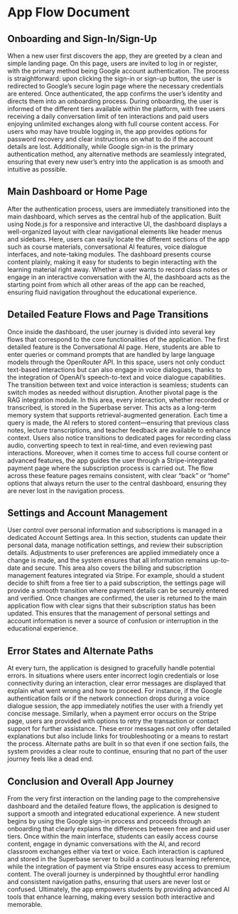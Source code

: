 # App Flow Document

## Onboarding and Sign-In/Sign-Up
When a new user first discovers the app, they are greeted by a clean and simple landing page. On this page, users are invited to log in or register, with the primary method being Google account authentication. The process is straightforward: upon clicking the sign-in or sign-up button, the user is redirected to Google’s secure login page where the necessary credentials are entered. Once authenticated, the app confirms the user’s identity and directs them into an onboarding process. During onboarding, the user is informed of the different tiers available within the platform, with free users receiving a daily conversation limit of ten interactions and paid users enjoying unlimited exchanges along with full course content access. For users who may have trouble logging in, the app provides options for password recovery and clear instructions on what to do if the account details are lost. Additionally, while Google sign-in is the primary authentication method, any alternative methods are seamlessly integrated, ensuring that every new user’s entry into the application is as smooth and intuitive as possible.

## Main Dashboard or Home Page
After the authentication process, users are immediately transitioned into the main dashboard, which serves as the central hub of the application. Built using Node.js for a responsive and interactive UI, the dashboard displays a well-organized layout with clear navigational elements like header menus and sidebars. Here, users can easily locate the different sections of the app such as course materials, conversational AI features, voice dialogue interfaces, and note-taking modules. The dashboard presents course content plainly, making it easy for students to begin interacting with the learning material right away. Whether a user wants to record class notes or engage in an interactive conversation with the AI, the dashboard acts as the starting point from which all other areas of the app can be reached, ensuring fluid navigation throughout the educational experience.

## Detailed Feature Flows and Page Transitions
Once inside the dashboard, the user journey is divided into several key flows that correspond to the core functionalities of the application. The first detailed feature is the Conversational AI page. Here, students are able to enter queries or command prompts that are handled by large language models through the OpenRouter API. In this space, users not only conduct text-based interactions but can also engage in voice dialogues, thanks to the integration of OpenAI’s speech-to-text and voice dialogue capabilities. The transition between text and voice interaction is seamless; students can switch modes as needed without disruption. Another pivotal page is the RAG integration module. In this area, every interaction, whether recorded or transcribed, is stored in the Superbase server. This acts as a long-term memory system that supports retrieval-augmented generation. Each time a query is made, the AI refers to stored content—ensuring that previous class notes, lecture transcriptions, and teacher feedback are available to enhance context. Users also notice transitions to dedicated pages for recording class audio, converting speech to text in real-time, and even reviewing past interactions. Moreover, when it comes time to access full course content or advanced features, the app guides the user through a Stripe-integrated payment page where the subscription process is carried out. The flow across these feature pages remains consistent, with clear “back” or “home” options that always return the user to the central dashboard, ensuring they are never lost in the navigation process.

## Settings and Account Management
User control over personal information and subscriptions is managed in a dedicated Account Settings area. In this section, students can update their personal data, manage notification settings, and review their subscription details. Adjustments to user preferences are applied immediately once a change is made, and the system ensures that all information remains up-to-date and secure. This area also covers the billing and subscription management features integrated via Stripe. For example, should a student decide to shift from a free tier to a paid subscription, the settings page will provide a smooth transition where payment details can be securely entered and verified. Once changes are confirmed, the user is returned to the main application flow with clear signs that their subscription status has been updated. This ensures that the management of personal settings and account information is never a source of confusion or interruption in the educational experience.

## Error States and Alternate Paths
At every turn, the application is designed to gracefully handle potential errors. In situations where users enter incorrect login credentials or lose connectivity during an interaction, clear error messages are displayed that explain what went wrong and how to proceed. For instance, if the Google authentication fails or if the network connection drops during a voice dialogue session, the app immediately notifies the user with a friendly yet concise message. Similarly, when a payment error occurs on the Stripe page, users are provided with options to retry the transaction or contact support for further assistance. These error messages not only offer detailed explanations but also include links for troubleshooting or a means to restart the process. Alternate paths are built in so that even if one section fails, the system provides a clear route to continue, ensuring that no part of the user journey feels like a dead end.

## Conclusion and Overall App Journey
From the very first interaction on the landing page to the comprehensive dashboard and the detailed feature flows, the application is designed to support a smooth and integrated educational experience. A new student begins by using the Google sign-in process and proceeds through an onboarding that clearly explains the differences between free and paid user tiers. Once within the main interface, students can easily access course content, engage in dynamic conversations with the AI, and record classroom exchanges either via text or voice. Each interaction is captured and stored in the Superbase server to build a continuous learning reference, while the integration of payment via Stripe ensures easy access to premium content. The overall journey is underpinned by thoughtful error handling and consistent navigation paths, ensuring that users are never lost or confused. Ultimately, the app empowers students by providing advanced AI tools that enhance learning, making every session both interactive and memorable.